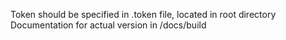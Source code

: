 Token should be specified in .token file, located in root directory
Documentation for actual version in /docs/build